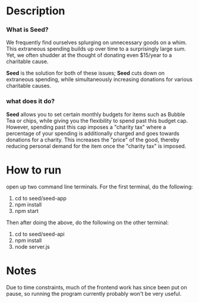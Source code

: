 # Description

### What is Seed?
We frequently find ourselves splurging on unnecessary goods on a whim. This extraneous spending builds up over time to a surprisingly large sum. Yet, we often shudder at the thought of donating even $15/year to a charitable cause.  

**Seed** is the solution for both of these issues; 
**Seed** cuts down on extraneous spending, while simultaneously increasing donations for various charitable causes.

### what does it do?
**Seed** allows you to set certain monthly budgets for items such as Bubble Tea or chips, while giving you the flexibility to spend past this budget cap. However, spending past this cap imposes a "charity tax" where a percentage of your spending is additionally charged and goes towards donations for a charity. This increases the "price" of the good, thereby reducing personal demand for the item once the "charity tax" is imposed.

# How to run 
open up two command line terminals.
For the first terminal, do the following:
1. cd to seed/seed-app
2. npm install
3. npm start

Then after doing the above, do the following on the other terminal:
1. cd to seed/seed-api
2. npm install
3. node server.js


# Notes

Due to time constraints, much of the frontend work has since been put on pause, so running the program currently probably won't be very useful.
